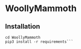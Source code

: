 # WoollyMammoth

## Installation
```git clone https://github.com/ins1gn1a/WoollyMammoth
cd WoollyMammoth
pip3 install -r requirements```
